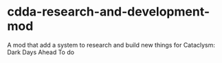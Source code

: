 # cdda-research-and-development-mod
A mod that add a system to research and build new things for Cataclysm: Dark Days Ahead
To do
